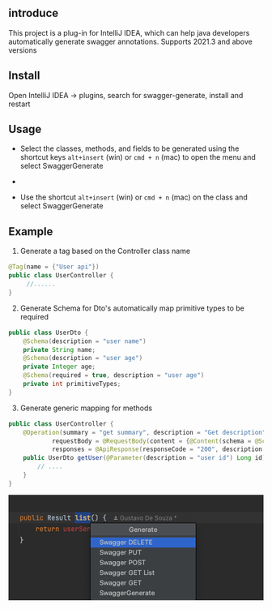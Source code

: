 ## introduce

This project is a plug-in for IntelliJ IDEA, which can help java developers automatically generate swagger annotations.
Supports 2021.3 and above versions

## Install

Open IntelliJ IDEA -> plugins, search for swagger-generate, install and restart

## Usage

- Select the classes, methods, and fields to be generated using the shortcut keys
`alt+insert` (win) or `cmd + n` (mac) to open the menu and select SwaggerGenerate
- 

- Use the shortcut `alt+insert` (win) or `cmd + n` (mac) on the class and select SwaggerGenerate

## Example
1. Generate a tag based on the Controller class name</p>
```java
@Tag(name = {"User api"})
public class UserController {
     //......
}
```

2. Generate Schema for Dto's automatically map primitive types to be required</p>
```java
public class UserDto {
    @Schema(description = "user name")
    private String name;
    @Schema(description = "user age")
    private Integer age;
    @Schema(required = true, description = "user age")
    private int primitiveTypes;
}
```

3. Generate generic mapping for methods</p>
```java
public class UserController {
    @Operation(summary = "get summary", description = "Get description",
            requestBody = @RequestBody(content = {@Content(schema = @Schema(implementation = DTO.class))}),
            responses = @ApiResponse(responseCode = "200", description = "Ok", content = {@Content(schema = @Schema(implementation = ResponseDto.class))}))
    public UserDto getUser(@Parameter(description = "user id") Long id) {
        // ....
    }
}
```
![img.png](images/img.png)
